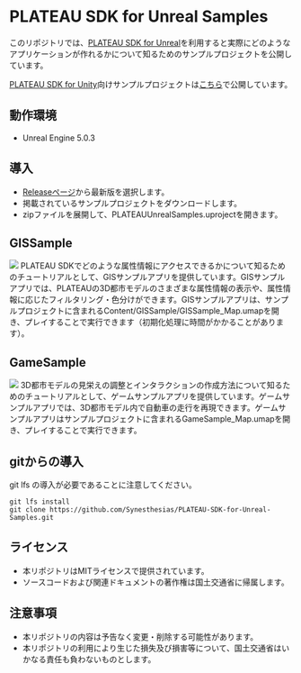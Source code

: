# PLATEAU SDK for Unreal Samples
このリポジトリでは、[PLATEAU SDK for Unreal](https://github.com/Synesthesias/PLATEAU-SDK-for-Unreal)を利用すると実際にどのようなアプリケーションが作れるかについて知るためのサンプルプロジェクトを公開しています。

[PLATEAU SDK for Unity](https://github.com/Synesthesias/PLATEAU-SDK-for-Uniy)向けサンプルプロジェクトは[こちら](https://github.com/Synesthesias/PLATEAU-SDK-for-Unity-Samples)で公開しています。

## 動作環境
- Unreal Engine 5.0.3

## 導入
- [Releaseページ](https://github.com/Synesthesias/PLATEAU-SDK-for-Unreal-Samples/releases)から最新版を選択します。
- 掲載されているサンプルプロジェクトをダウンロードします。
- zipファイルを展開して、PLATEAUUnrealSamples.uprojectを開きます。

## GISSample
![](/README_Images/GISSample.png)
PLATEAU SDKでどのような属性情報にアクセスできるかについて知るためのチュートリアルとして、GISサンプルアプリを提供しています。GISサンプルアプリでは、PLATEAUの3D都市モデルのさまざまな属性情報の表示や、属性情報に応じたフィルタリング・色分けができます。GISサンプルアプリは、サンプルプロジェクトに含まれるContent/GISSample/GISSample_Map.umapを開き、プレイすることで実行できます（初期化処理に時間がかかることがあります）。

## GameSample
![](/README_Images/GameSample.png)
3D都市モデルの見栄えの調整とインタラクションの作成方法について知るためのチュートリアルとして、ゲームサンプルアプリを提供しています。ゲームサンプルアプリでは、3D都市モデル内で自動車の走行を再現できます。ゲームサンプルアプリはサンプルプロジェクトに含まれるGameSample_Map.umapを開き、プレイすることで実行できます。

## gitからの導入
git lfs の導入が必要であることに注意してください。
```
git lfs install
git clone https://github.com/Synesthesias/PLATEAU-SDK-for-Unreal-Samples.git
```

## ライセンス
- 本リポジトリはMITライセンスで提供されています。
- ソースコードおよび関連ドキュメントの著作権は国土交通省に帰属します。

## 注意事項
- 本リポジトリの内容は予告なく変更・削除する可能性があります。
- 本リポジトリの利用により生じた損失及び損害等について、国土交通省はいかなる責任も負わないものとします。
